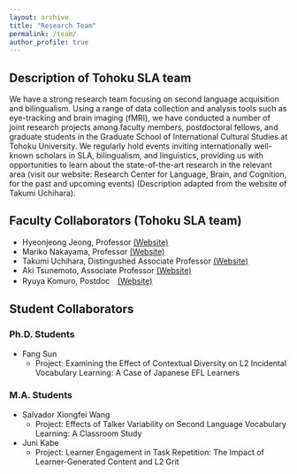 ```yaml
---
layout: archive
title: "Research Team"
permalink: /team/
author_profile: true
---
```


## Description of Tohoku SLA team
We have a strong research team focusing on second language acquisition and bilingualism. Using a range of data collection and analysis tools such as eye-tracking and brain imaging (fMRI), we have conducted a number of joint research projects among faculty members, postdoctoral fellows, and graduate students in the Graduate School of International Cultural Studies at Tohoku University. We regularly hold events inviting internationally well-known scholars in SLA, bilingualism, and linguistics, providing us with opportunities to learn about the state-of-the-art research in the relevant area (visit our website: Research Center for Language, Brain, and Cognition, for the past and upcoming events) (Description adapted from the website of Takumi Uchihara).

## Faculty Collaborators (Tohoku SLA team)
- Hyeonjeong Jeong, Professor <a href="https://sites.google.com/view/hyeonjeong-jeong/home">(Website)</a>
- Mariko Nakayama, Professor <a href="https://www.intcul.tohoku.ac.jp/igpls/people/mariko-nakayama/">(Website)</a>
- Takumi Uchihara, Distingushed Associate Professor <a href="https://takumiuchihara.weebly.com/">(Website)</a>
- Aki Tsunemoto, Associate Professor <a href="https://akitsunemoto.wordpress.com/">(Website)</a>
- Ryuya Komuro, Postdoc　<a href="https://researchmap.jp/Komuro-Ryuya">(Website)</a>

## Student Collaborators
### Ph.D. Students
- Fang Sun
  - Project: Examining the Effect of Contextual Diversity on L2 Incidental Vocabulary Learning: A Case of Japanese EFL Learners
### M.A. Students
- Salvador Xiongfei Wang
  - Project: Effects of Talker Variability on Second Language Vocabulary Learning: A Classroom Study
- Juni Kabe
  - Project: Learner Engagement in Task Repetition: The Impact of Learner-Generated Content and L2 Grit

